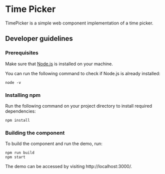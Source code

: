# Time Picker

TimePicker is a simple web component implementation of a time picker.

## Developer guidelines

### Prerequisites
Make sure that [Node.js](https://nodejs.org/) is installed on your machine.

You can run the following command to check if Node.js is already installed:

```cli
node -v
```

### Installing npm
Run the following command on your project directory to install required dependencies:

```cli
npm install
```

### Building the component
To build the component and run the demo, run:

```cli
npm run build
npm start
```

The demo can be accessed by visiting http://localhost:3000/.